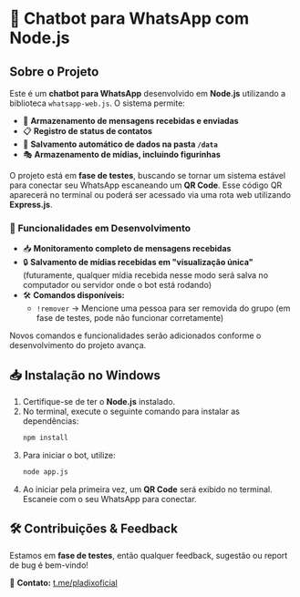 # 🤖 Chatbot para WhatsApp com Node.js

## Sobre o Projeto

Este é um **chatbot para WhatsApp** desenvolvido em **Node.js** utilizando a biblioteca `whatsapp-web.js`. O sistema permite:

- 📩 **Armazenamento de mensagens recebidas e enviadas**
- 📋 **Registro de status de contatos**
- 📂 **Salvamento automático de dados na pasta `/data`**
- 🎭 **Armazenamento de mídias, incluindo figurinhas**

O projeto está em **fase de testes**, buscando se tornar um sistema estável para conectar seu WhatsApp escaneando um **QR Code**. Esse código QR aparecerá no terminal ou poderá ser acessado via uma rota web utilizando **Express.js**.

### 🚀 Funcionalidades em Desenvolvimento

- 📥 **Monitoramento completo de mensagens recebidas**
- 🔒 **Salvamento de mídias recebidas em "visualização única"** (futuramente, qualquer mídia recebida nesse modo será salva no computador ou servidor onde o bot está rodando)
- 🛠 **Comandos disponíveis:**
  - `!remover` → Mencione uma pessoa para ser removida do grupo (em fase de testes, pode não funcionar corretamente)

Novos comandos e funcionalidades serão adicionados conforme o desenvolvimento do projeto avança.

## 📥 Instalação no Windows

1. Certifique-se de ter o **Node.js** instalado.
2. No terminal, execute o seguinte comando para instalar as dependências:
   ```sh
   npm install
   ```
3. Para iniciar o bot, utilize:
   ```sh
   node app.js
   ```
4. Ao iniciar pela primeira vez, um **QR Code** será exibido no terminal. Escaneie com o seu WhatsApp para conectar.

## 🛠 Contribuições & Feedback

Estamos em **fase de testes**, então qualquer feedback, sugestão ou report de bug é bem-vindo!

📩 **Contato:** [t.me/pladixoficial](https://t.me/pladixoficial)
